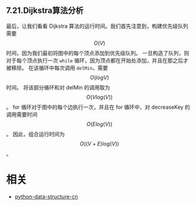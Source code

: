 
## 7.21.Dijkstra算法分析

最后，让我们看看 Dijkstra 算法的运行时间。我们首先注意到，构建优先级队列需要 $$O(V)$$ 时间，因为我们最初将图中的每个顶点添加到优先级队列。 一旦构造了队列，则对于每个顶点执行一次 `while` 循环，因为顶点都在开始处添加，并且在那之后才被移除。 在该循环中每次调用 `delMin`，需要 $$O(logV)$$ 时间。 将该部分循环和对 delMin 的调用取为 $$O(Vlog(V))$$。 for 循环对于图中的每个边执行一次，并且在 for 循环中，对 decreaseKey 的调用需要时间 $$O(Elog(V))$$ 。 因此，组合运行时间为 $$O((V + E)log(V))$$。




# 相关

- [python-data-structure-cn](https://github.com/facert/python-data-structure-cn)
